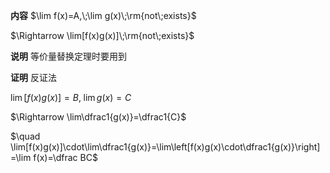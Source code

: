 **内容**
$\lim f(x)=A,\;\lim g(x)\;\rm{not\;exists}$

$\Rightarrow \lim[f(x)g(x)]\;\rm{not\;exists}$

**说明**
等价量替换定理时要用到

**证明**
反证法

$\lim[f(x)g(x)]=B,\;\lim g(x)=C$

$\Rightarrow \lim\dfrac1{g(x)}=\dfrac1{C}$

$\quad \lim[f(x)g(x)]\cdot\lim\dfrac1{g(x)}=\lim\left[f(x)g(x)\cdot\dfrac1{g(x)}\right]=\lim f(x)=\dfrac BC$
